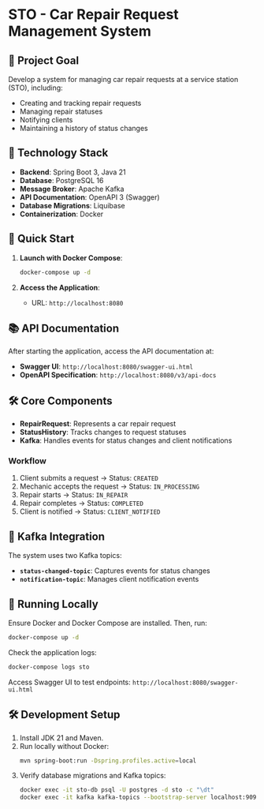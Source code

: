 
# STO - Car Repair Request Management System

## 🎯 Project Goal

Develop a system for managing car repair requests at a service station (STO), including:

- Creating and tracking repair requests
- Managing repair statuses
- Notifying clients
- Maintaining a history of status changes

## 🔧 Technology Stack

- **Backend**: Spring Boot 3, Java 21
- **Database**: PostgreSQL 16
- **Message Broker**: Apache Kafka
- **API Documentation**: OpenAPI 3 (Swagger)
- **Database Migrations**: Liquibase
- **Containerization**: Docker

## 🚀 Quick Start

1. **Launch with Docker Compose**:
   ```bash
   docker-compose up -d
   ```

2. **Access the Application**:
   - URL: `http://localhost:8080`

## 📚 API Documentation

After starting the application, access the API documentation at:

- **Swagger UI**: `http://localhost:8080/swagger-ui.html`
- **OpenAPI Specification**: `http://localhost:8080/v3/api-docs`

## 🛠️ Core Components

- **RepairRequest**: Represents a car repair request
- **StatusHistory**: Tracks changes to request statuses
- **Kafka**: Handles events for status changes and client notifications

### Workflow

1. Client submits a request → Status: `CREATED`
2. Mechanic accepts the request → Status: `IN_PROCESSING`
3. Repair starts → Status: `IN_REPAIR`
4. Repair completes → Status: `COMPLETED`
5. Client is notified → Status: `CLIENT_NOTIFIED`

## 📡 Kafka Integration

The system uses two Kafka topics:

- **`status-changed-topic`**: Captures events for status changes
- **`notification-topic`**: Manages client notification events

## 🐳 Running Locally

Ensure Docker and Docker Compose are installed. Then, run:

```bash
docker-compose up -d
```

Check the application logs:

```bash
docker-compose logs sto
```

Access Swagger UI to test endpoints: `http://localhost:8080/swagger-ui.html`

## 🛠️ Development Setup

1. Install JDK 21 and Maven.
2. Run locally without Docker:
   ```bash
   mvn spring-boot:run -Dspring.profiles.active=local
   ```
3. Verify database migrations and Kafka topics:
   ```bash
   docker exec -it sto-db psql -U postgres -d sto -c "\dt"
   docker exec -it kafka kafka-topics --bootstrap-server localhost:9092 --list
   ```